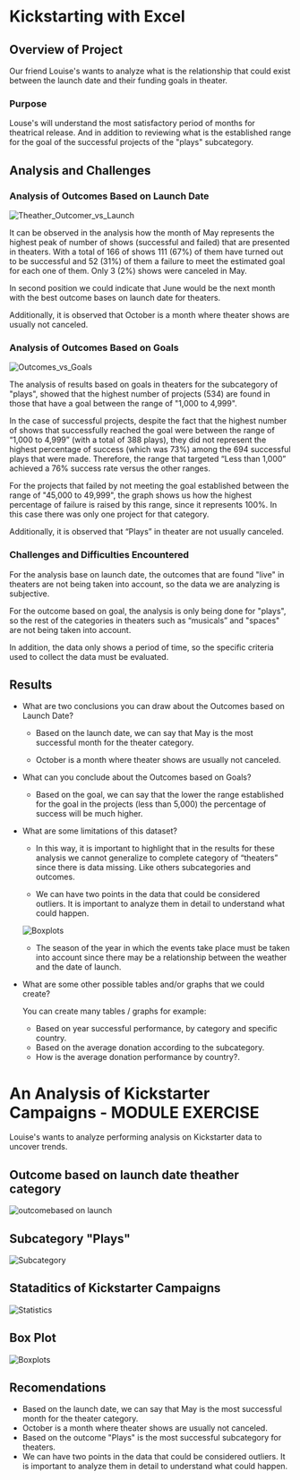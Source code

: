 # Kickstarting with Excel

## Overview of Project

Our friend Louise's wants to analyze what is the relationship that could exist between the launch date and their funding goals in theater.  

### Purpose

Louse's will understand the most satisfactory period of months for theatrical release. And in addition to reviewing what is the established range for the goal of the successful projects of the "plays" subcategory.

## Analysis and Challenges

### Analysis of Outcomes Based on Launch Date

![Theather_Outcomer_vs_Launch](https://user-images.githubusercontent.com/87447639/130127855-bfabda19-5f4b-4e1f-8695-1c0614f9e8cb.PNG)

It can be observed in the analysis how the month of May represents the highest peak of number of shows (successful and failed) that are presented in theaters. With a total of 166 of shows 111 (67%) of them have turned out to be successful and 52 (31%) of them a failure to meet the estimated goal for each one of them. Only 3 (2%) shows were canceled in May. 

In second position we could indicate that June would be the next month with the best outcome bases on launch date for theaters.

Additionally, it is observed that October is a month where theater shows are usually not canceled.

### Analysis of Outcomes Based on Goals

![Outcomes_vs_Goals](https://user-images.githubusercontent.com/87447639/130127957-418dc383-ba6b-4195-bf27-551a851d64d2.PNG)

The analysis of results based on goals in theaters for the subcategory of "plays", showed that the highest number of projects (534) are found in those that have a goal between the range of "1,000 to 4,999".

In the case of successful projects, despite the fact that the highest number of shows that successfully reached the goal were between the range of “1,000 to 4,999” (with a total of 388 plays), they did not represent the highest percentage of success (which was 73%) among the 694 successful plays that were made. Therefore, the range that targeted “Less than 1,000” achieved a 76% success rate versus the other ranges.

For the projects that failed by not meeting the goal established between the range of "45,000 to 49,999", the graph shows us how the highest percentage of failure is raised by this range, since it represents 100%. In this case there was only one project for that category.

Additionally, it is observed that “Plays” in theater are not usually canceled.

### Challenges and Difficulties Encountered

For the analysis base on launch date, the outcomes that are found "live" in theaters are not being taken into account, so the data we are analyzing is subjective.

For the outcome based on goal, the analysis is only being done for "plays", so the rest of the categories in theaters such as “musicals” and "spaces" are not being taken into account.

In addition, the data only shows a period of time, so the specific criteria used to collect the data must be evaluated.


## Results

- What are two conclusions you can draw about the Outcomes based on Launch Date?
    
    * Based on the launch date, we can say that May is the most successful month for the theater category.

    * October is a month where theater shows are usually not canceled.


- What can you conclude about the Outcomes based on Goals?

    * Based on the goal, we can say that the lower the range established for the goal in the projects (less than 5,000) the percentage of success will be much higher.


- What are some limitations of this dataset?

    * In this way, it is important to highlight that in the results for these analysis we cannot generalize to complete category of “theaters” since there is data missing. Like others subcategories and outcomes.

    * We can have two points in the data that could be considered outliers. It is important to analyze them in detail to understand what could happen.

    ![Boxplots](https://user-images.githubusercontent.com/87447639/129369572-a4e677de-f65b-436e-9e83-fd561ac5b990.PNG)

    * The season of the year in which the events take place must be taken into account since there may be a relationship between the weather and the date of launch. 

- What are some other possible tables and/or graphs that we could create?

  You can create many tables / graphs for example:
    - Based on year successful performance, by category and specific country.
    - Based on the average donation according to the subcategory.
    - How is the average donation performance by country?. 







# An Analysis of Kickstarter Campaigns - MODULE EXERCISE

Louise's wants to analyze performing analysis on Kickstarter data to uncover trends. 

## Outcome based on launch date theather category

![outcomebased on launch](https://user-images.githubusercontent.com/87447639/129369491-a895b53b-8b28-41d4-91b9-598d08245422.JPG)

## Subcategory "Plays"

![Subcategory](https://user-images.githubusercontent.com/87447639/129369561-986134ea-15c4-4d84-840f-c6e55348f351.PNG)


## Stataditics of Kickstarter Campaigns


![Statistics](https://user-images.githubusercontent.com/87447639/129369520-b4ae4fb0-1dba-4787-abca-3dbacca4a005.PNG)

## Box Plot 

![Boxplots](https://user-images.githubusercontent.com/87447639/129369572-a4e677de-f65b-436e-9e83-fd561ac5b990.PNG)

## Recomendations

   * Based on the launch date, we can say that May is the most successful month for the theater category.
   * October is a month where theater shows are usually not canceled.
   * Based on the outcome "Plays" is the most successful subcategory for theaters.
   * We can have two points in the data that could be considered outliers. It is important to analyze them in detail to understand what could happen.


